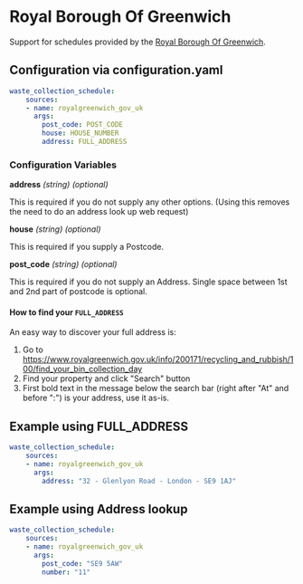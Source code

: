 # Royal Borough Of Greenwich

Support for schedules provided by the [Royal Borough Of Greenwich](https://www.royalgreenwich.gov.uk/info/200171/recycling_and_rubbish/100/find_your_bin_collection_day).

## Configuration via configuration.yaml

```yaml
waste_collection_schedule:
    sources:
    - name: royalgreenwich_gov_uk
      args:
        post_code: POST_CODE
        house: HOUSE_NUMBER
        address: FULL_ADDRESS
```

### Configuration Variables

**address**
*(string) (optional)*

This is required if you do not supply any other options. (Using this removes the need to do an address look up web request)

**house**
*(string) (optional)*

This is required if you supply a Postcode.

**post_code**
*(string) (optional)*

This is required if you do not supply an Address. Single space between 1st and 2nd part of postcode is optional.

#### How to find your `FULL_ADDRESS`

An easy way to discover your full address is:

1. Go to <https://www.royalgreenwich.gov.uk/info/200171/recycling_and_rubbish/100/find_your_bin_collection_day>
1. Find your property and click "Search" button
1. First bold text in the message below the search bar (right after "At" and before ":") is your address, use it as-is.

## Example using FULL_ADDRESS

```yaml
waste_collection_schedule:
    sources:
    - name: royalgreenwich_gov_uk
      args:
        address: "32 - Glenlyon Road - London - SE9 1AJ"
```

## Example using Address lookup

```yaml
waste_collection_schedule:
    sources:
    - name: royalgreenwich_gov_uk
      args:
        post_code: "SE9 5AW"
        number: "11"
```

